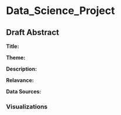 # Data_Science_Project

## Draft Abstract

**Title:** 

**Theme:**

**Description:**

**Relavance:**

**Data Sources:**

### Visualizations
